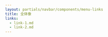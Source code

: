 ```yaml
---
layout: partials/navbar/components/menu-links
title: 全体像
links:
  - link-1.md
  - link-2.md
---
```

